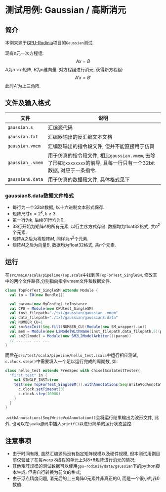 # 测试用例: Gaussian / 高斯消元
## 简介

本例来源于[GPU-Rodinia](https://github.com/yuhc/gpu-rodinia)项目的`Gaussian`测试.

现有n元一次方程组:
$$
Ax=B
$$
$A$为$n\times n$矩阵, $B$为n维向量. 对方程组进行消元, 获得新方程组:
$$
A'x=B'
$$
此时$A'$为上三角阵.

## 文件及输入格式

| 文件             | 说明                                                         |
| ---------------- | ------------------------------------------------------------ |
| `gaussian.s`     | 汇编源代码                                                   |
| `gaussian.txt`   | 汇编器输出的反汇编文本文档                                   |
| `gaussian.vmem`  | 汇编器输出的指令段文件, 但并不能直接用于仿真                 |
| `gaussian_.vmem` | 用于仿真的指令段文件, 相比`gaussian.vmem`, 去除了形如`@xxxxxxxx`的前导, 且每一行只有一个32bit数据, 对应于一条指令. |
| `gaussian8.data` | 用于仿真的数据段文件, 具体格式见下                           |

### gaussian8.data数据文件格式

* 每行为一个32bit数据, 以十六进制文本形式保存.
* 矩阵尺寸$n=2^k, k\ge3$.
* 第一行为$k$, 后续31行均为0.
* 33行开始为矩阵$A$的所有元素, 以行主序方式存储, 数据均为float32格式, 共$n^2$个元素.
* 矩阵$A$之后为零矩阵$M$, 同样为$n^2$个元素.
* 矩阵$M$之后为向量$B$, 数据均为float32格式, 共$n$个元素.

## 运行

在`src/main/scala/pipeline/Top.scala`中找到类`TopForTest_SingleSM`, 修改其中的两个文件路径,分别指向指令vmem文件和数据文件.

```scala
class TopForTest_SingleSM extends Module {
  val io = IO(new Bundle{})

  val param=(new MyConfig).toInstance
  val CPU = Module(new CPUtest_SingleSM)
  val inst_filepath="./txt/gaussian/gaussian_.vmem"
  val data_filepath="./txt/gaussian/gaussian8.data"
  val NUMBER_CU=1
  val sm=VecInit(Seq.fill(NUMBER_CU)(Module(new SM_wrapper).io))
  val mem = Module(new L2ModelWithName(inst_filepath,data_filepath,5)(param))
  val sm2l2model = Module(new SM2L2ModelArbiter()(param))
  // ... ... ... ...
}
```

而后在`src/test/scala/pipeline/hello_test.scala`中运行相应测试, `c.clock.step()`中需要填入一个足以运行完成的周期数, 如:

```scala
class hello_test extends FreeSpec with ChiselScalatestTester{
  "first_test" in {
    val SINGLE_INST=true
    test(new TopForTest_SingleSM()).withAnnotations(Seq(WriteVcdAnnotation)) { c =>
      c.clock.setTimeout(0)
      c.clock.step(10000)
    }
  }
}
```

`.withAnnotations(Seq(WriteVcdAnnotation))`会将运行结果输出为波形文件, 此外, 也可以在scala源码中插入`printf()`以进行简单的运行状态监控.

## 注意事项

* 由于时间有限, 虽然汇编源码没有指定矩阵规模以及硬件规模, 但本测试用例目前仅验证了在每warp 8线程的单元上对8*8矩阵进行消元的情况;
* 其他矩阵规模的测试数据可以使用`gpu-rodinia/data/gaussian`下的python脚本生成, 但需自行转换为前文的格式;
* 由于浮点精度问题, 消元后的上三角阵0元素并非真正的0, 而是一个很小的非0数值.